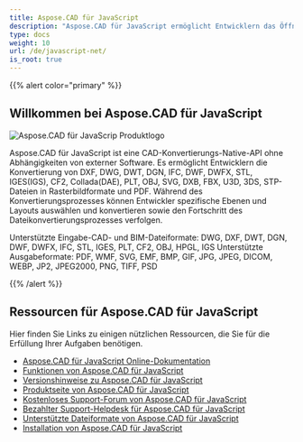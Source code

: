 ```yaml
---
title: Aspose.CAD für JavaScript
description: "Aspose.CAD für JavaScript ermöglicht Entwicklern das Öffnen, Lesen und Verarbeiten von AutoCAD DWG, DXF, DWT und anderen CAD- und BIM-Dateiformaten wie DGN, DWF, DWFX, IFC, STL, IGES, PLT, CF2, OBJ, HPGL, IGS."
type: docs
weight: 10
url: /de/javascript-net/
is_root: true
---
```


{{% alert color="primary" %}}

## **Willkommen bei Aspose.CAD für JavaScript**

![Aspose.CAD für JavaScrip Produktlogo](home_1.png)

Aspose.CAD für JavaScript ist eine CAD-Konvertierungs-Native-API ohne Abhängigkeiten von externer Software. Es ermöglicht Entwicklern die Konvertierung von DXF, DWG, DWT, DGN, IFC, DWF, DWFX, STL, IGES(IGS), CF2, Collada(DAE), PLT, OBJ, SVG, DXB, FBX, U3D, 3DS, STP-Dateien in Rasterbildformate und PDF.
Während des Konvertierungsprozesses können Entwickler spezifische Ebenen und Layouts auswählen und konvertieren sowie den Fortschritt des Dateikonvertierungsprozesses verfolgen.

Unterstützte Eingabe-CAD- und BIM-Dateiformate: DWG, DXF, DWT, DGN, DWF, DWFX, IFC, STL, IGES, PLT, CF2, OBJ, HPGL, IGS
Unterstützte Ausgabeformate: PDF, WMF, SVG, EMF, BMP, GIF, JPG, JPEG, DICOM, WEBP, JP2, JPEG2000, PNG, TIFF, PSD

{{% /alert %}}

## **Ressourcen für Aspose.CAD für JavaScript**

Hier finden Sie Links zu einigen nützlichen Ressourcen, die Sie für die Erfüllung Ihrer Aufgaben benötigen.

- [Aspose.CAD für JavaScript Online-Dokumentation](/de/cad/javascript-net/)
- [Funktionen von Aspose.CAD für JavaScript](/de/cad/javascript-net/features/)
- [Versionshinweise zu Aspose.CAD für JavaScript](https://releases.aspose.com/cad/javascript-net/release-notes/)
- [Produktseite von Aspose.CAD für JavaScript](https://products.aspose.com/cad/javascript-net/)
- [Kostenloses Support-Forum von Aspose.CAD für JavaScript](https://forum.aspose.com/c/cad/19)
- [Bezahlter Support-Helpdesk für Aspose.CAD für JavaScript](https://helpdesk.aspose.com/)
- [Unterstützte Dateiformate von Aspose.CAD für JavaScript](/de/cad/javascript-net/supported-file-formats/)
- [Installation von Aspose.CAD für JavaScript](/de/cad/javascript-net/installation/)
